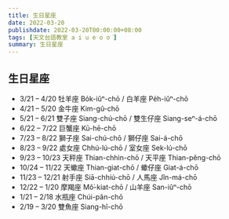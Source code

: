 ```yaml
---
title: 生日星座
date: 2022-03-20
publishdate: 2022-03-20T00:00:00+08:00
tags: [天文台語教室 a i u e o o͘]
summary: 生日星座
---
```


## 生日星座
-  3/21 –  4/20  牡羊座  Bo̍k-iûⁿ-chō / 白羊座 Pe̍h-iûⁿ-chō
-  4/21 –  5/20  金牛座  Kim-gû-chō
-  5/21 –  6/21  雙子座  Siang-chú-chō / 雙生仔座 Siang-seⁿ-á-chō
-  6/22 –  7/22  巨蟹座  Kū-hē-chō
-  7/23 –  8/22  獅子座  Sai-chú-chō / 獅仔座 Sai-á-chō
-  8/23 –  9/22  處女座  Chhú-lú-chō / 室女座 Sek-lú-chō
-  9/23 – 10/23 天秤座  Thian-chhìn-chō / 天平座 Thian-pêng-chō
- 10/24 – 11/22 天蠍座  Thian-giat-chō / 蠍仔座 Giat-á-chō
- 11/23 – 12/21 射手座  Siā-chhiú-chō / 人馬座 Jîn-má-chō
- 12/22 –  1/20  摩羯座  Mô͘-kiat-chō / 山羊座 San-iûⁿ-chō
-  1/21 –  2/18  水瓶座  Chúi-pân-chō
-  2/19 –  3/20  雙魚座  Siang-hî-chō
